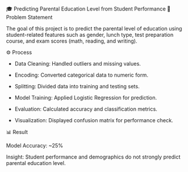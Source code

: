 🎓 Predicting Parental Education Level from Student Performance
🧩 Problem Statement

The goal of this project is to predict the parental level of education using student-related features such as gender, lunch type, test preparation course, and exam scores (math, reading, and writing).

⚙️ Process

- Data Cleaning: Handled outliers and missing values.

- Encoding: Converted categorical data to numeric form.

- Splitting: Divided data into training and testing sets.

- Model Training: Applied Logistic Regression for prediction.

- Evaluation: Calculated accuracy and classification metrics.

- Visualization: Displayed confusion matrix for performance check.

📊 Result

Model Accuracy: ~25%

Insight: Student performance and demographics do not strongly predict parental education level.
